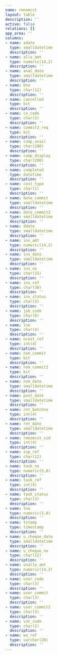 ```yaml
---
name: rmnomcst
layout: table
description: ''
active: false
relations: []
app_area: ''
columns:
- name: adate
  type: smalldatetime
  description: ''
- name: allo_amt
  type: numeric(14,2)
  description: ''
- name: anal_date
  type: smalldatetime
  description: ''
- name: bno
  type: char(12)
  description: ''
- name: cancelled
  type: bit
  description: ''
- name: co_code
  type: char(3)
  description: ''
- name: commit2_req
  type: bit
  description: ''
- name: comp_avail
  type: char(200)
  description: ''
- name: comp_display
  type: char(200)
  description: ''
- name: completed
  type: datetime
  description: ''
- name: cost_type
  type: char(1)
  description: ''
- name: date_commit
  type: smalldatetime
  description: ''
- name: date_commit2
  type: smalldatetime
  description: ''
- name: ddate
  type: smalldatetime
  description: ''
- name: inv_amt
  type: numeric(14,2)
  description: ''
- name: inv_date
  type: smalldatetime
  description: ''
- name: inv_no
  type: char(15)
  description: ''
- name: inv_ref
  type: char(30)
  description: ''
- name: inv_status
  type: char(3)
  description: ''
- name: job_code
  type: char(8)
  description: ''
- name: lno
  type: char(4)
  description: ''
- name: ncost_ref
  type: int(4)
  description: ''
- name: nom_commit
  type: bit
  description: ''
- name: nom_commit2
  type: bit
  description: ''
- name: nom_date
  type: smalldatetime
  description: ''
- name: post_date
  type: smalldatetime
  description: ''
- name: ret_batchno
  type: int(4)
  description: ''
- name: ret_date
  type: smalldatetime
  description: ''
- name: rmnomcst_sid
  type: int(4)
  description: ''
- name: sup_ref
  type: char(12)
  description: ''
- name: task_no
  type: numeric(5,0)
  description: ''
- name: task_ref
  type: int(4)
  description: ''
- name: task_status
  type: char(3)
  description: ''
- name: tno
  type: numeric(3,0)
  description: ''
- name: tstamp
  type: timestamp
  description: ''
- name: u_cheque_date
  type: smalldatetime
  description: ''
- name: u_cheque_no
  type: char(12)
  description: ''
- name: unallo_amt
  type: numeric(14,2)
  description: ''
- name: user_code
  type: char(3)
  description: ''
- name: user_commit
  type: char(3)
  description: ''
- name: user_commit2
  type: char(3)
  description: ''
- name: vat_code
  type: char(1)
  description: ''
- name: wo_ref
  type: varchar(20)
  description: ''
---
```


